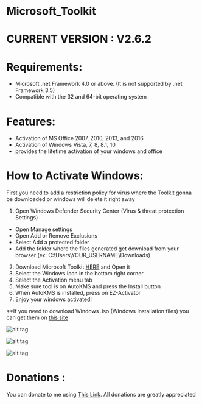 # Microsoft_Toolkit

# CURRENT VERSION : V2.6.2

# Requirements:

- Microsoft .net Framework 4.0 or above. (It is not supported by .net Framework 3.5)
- Compatible with the 32 and 64-bit operating system

# Features:

- Activation of MS Office 2007, 2010, 2013, and 2016
- Activation of Windows Vista, 7, 8, 8.1, 10
- provides the lifetime activation of your windows and office

# How to Activate Windows:

First you need to add a restriction policy for virus where the Toolkit gonna be downloaded or windows will delete it right away
1. Open Windows Defender Security Center (Virus & threat protection Settings)
 - Open Manage settings
 - Open Add or Remove Exclusions
 - Select Add a protected folder
 - Add the folder where the files generated get download from your browser
   (ex: C:\Users\YOUR_USERNAME\Downloads)
2. Download Microsoft Toolkit [HERE][] and Open it
3. Select the Windows Icon in the bottom right corner
4. Select the Activation menu tab
5. Make sure tool is on AutoKMS and press the Install button
6. When AutoKMS is installed, press on EZ-Activator
7. Enjoy your windows activated!

**If you need to download Windows .iso (Windows Installation files) you can get them on [this site][]

![alt tag](https://raw.githubusercontent.com/bouletmarc/Microsoft_Toolkit/master/Microsoft_Toolkit1.png)

![alt tag](https://raw.githubusercontent.com/bouletmarc/Microsoft_Toolkit/master/Microsoft_Toolkit2.png)

![alt tag](https://raw.githubusercontent.com/bouletmarc/Microsoft_Toolkit/master/Microsoft_Toolkit3.png)

# Donations :

You can donate to me using [This Link][].
All donations are greatly appreciated

[This Link]: <https://www.paypal.me/bouletmarc>
[HERE]: <https://github.com/bouletmarc/Microsoft_Toolkit/archive/master.zip>
[This Site]: <http://windowsiso.net>

